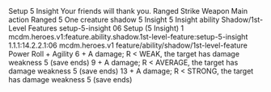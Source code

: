 <ability>
  <name>Setup</name>
  <cost>5 Insight</cost>
  <flavor>Your friends will thank you.</flavor>
  <keywords>
    <keyword>Ranged</keyword>
    <keyword>Strike</keyword>
    <keyword>Weapon</keyword>
  </keywords>
  <type>Main action</type>
  <distance>Ranged 5</distance>
  <target>One creature</target>
  <metadata>
    <class>shadow</class>
    <cost>5 Insight</cost>
    <cost_amount>5</cost_amount>
    <cost_resource>Insight</cost_resource>
    <feature_type>ability</feature_type>
    <file_dpath>Shadow/1st-Level Features</file_dpath>
    <item_id>setup-5-insight</item_id>
    <item_index>06</item_index>
    <item_name>Setup (5 Insight)</item_name>
    <level>1</level>
    <scc>mcdm.heroes.v1:feature.ability.shadow.1st-level-feature:setup-5-insight</scc>
    <scdc>1.1.1:14.2.2.1:06</scdc>
    <source>mcdm.heroes.v1</source>
    <type>feature/ability/shadow/1st-level-feature</type>
  </metadata>
  <effects>
    <effect type="roll">
      <roll>Power Roll + Agility</roll>
      <t1>6 + A damage; R &lt; WEAK, the target has damage weakness 5 (save ends)</t1>
      <t2>9 + A damage; R &lt; AVERAGE, the target has damage weakness 5 (save ends)</t2>
      <t3>13 + A damage; R &lt; STRONG, the target has damage weakness 5 (save ends)</t3>
    </effect>
  </effects>
</ability>
